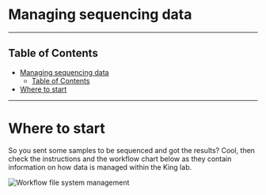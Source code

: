# Managing sequencing data
----------------------------------------------------------------
## Table of Contents
- [Managing sequencing data](#managing-sequencing-data)
  - [Table of Contents](#table-of-contents)
- [Where to start](#where-to-start)

----------------------------------------------------------------

# Where to start

So you sent some samples to be sequenced and got the results? Cool, then check the instructions and the workflow chart below as they contain information on how data is managed within the King lab.  



![Workflow file system management](img/workflow-file-system.svg)
